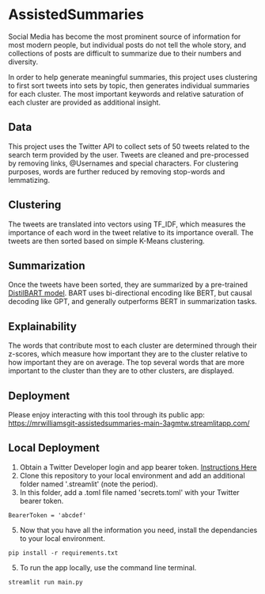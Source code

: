 # AssistedSummaries
Social Media has become the most prominent source of information for most modern people, but individual posts do not tell the whole story, and collections of posts are difficult to summarize due to their numbers and diversity. 

In order to help generate meaningful summaries, this project uses clustering to first sort tweets into sets by topic, then generates individual summaries for each cluster. The most important keywords and relative saturation of each cluster are provided as additional insight.

## Data
This project uses the Twitter API to collect sets of 50 tweets related to the search term provided by the user. Tweets are cleaned and pre-processed by removing links, @Usernames and special characters. For clustering purposes, words are further reduced by removing stop-words and lemmatizing.

## Clustering
The tweets are translated into vectors using TF_IDF, which measures the importance of each word in the tweet relative to its importance overall. The tweets are then sorted based on simple K-Means clustering. 

## Summarization
Once the tweets have been sorted, they are summarized by a pre-trained [DistilBART model](https://huggingface.co/sshleifer/distilbart-cnn-12-6). BART uses bi-directional encoding like BERT, but causal decoding like GPT​, and generally outperforms BERT in summarization tasks.

## Explainability
The words that contribute most to each cluster are determined through their z-scores, which measure how important they are to the cluster relative to how important they are on average. The top several words that are more important to the cluster than they are to other clusters, are displayed.

## Deployment
Please enjoy interacting with this tool through its public app: https://mrwilliamsgit-assistedsummaries-main-3agmtw.streamlitapp.com/

## Local Deployment
1. Obtain a Twitter Developer login and app bearer token. [Instructions Here](https://developer.twitter.com/en/support/twitter-api/developer-account)
2. Clone this repository to your local environment and add an additional folder named '.streamlit' (note the period).
3. In this folder, add a .toml file named 'secrets.toml' with your Twitter bearer token.
```
BearerToken = 'abcdef'
```
5. Now that you have all the information you need, install the dependancies to your local environment.
```
pip install -r requirements.txt
```
5. To run the app locally, use the command line terminal.
```
streamlit run main.py
```

